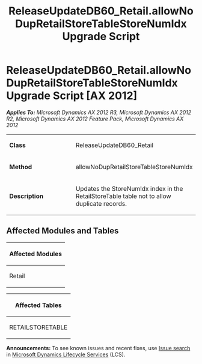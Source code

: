 ﻿---
title: ReleaseUpdateDB60_Retail.allowNoDupRetailStoreTableStoreNumIdx Upgrade Script
TOCTitle: ReleaseUpdateDB60_Retail.allowNoDupRetailStoreTableStoreNumIdx Upgrade Script
ms:assetid: 99d44edc-41fd-c9cf-242c-24c73252e76a
ms:mtpsurl: https://msdn.microsoft.com/en-us/library/JJ686277(v=AX.60)
ms:contentKeyID: 49709980
ms.date: 05/18/2015
mtps_version: v=AX.60
---

# ReleaseUpdateDB60\_Retail.allowNoDupRetailStoreTableStoreNumIdx Upgrade Script [AX 2012]


_**Applies To:** Microsoft Dynamics AX 2012 R3, Microsoft Dynamics AX 2012 R2, Microsoft Dynamics AX 2012 Feature Pack, Microsoft Dynamics AX 2012_

<table>
<colgroup>
<col style="width: 50%" />
<col style="width: 50%" />
</colgroup>
<tbody>
<tr class="odd">
<td><p><strong>Class</strong></p></td>
<td><p>ReleaseUpdateDB60_Retail</p></td>
</tr>
<tr class="even">
<td><p><strong>Method</strong></p></td>
<td><p>allowNoDupRetailStoreTableStoreNumIdx</p></td>
</tr>
<tr class="odd">
<td><p><strong>Description</strong></p></td>
<td><p>Updates the StoreNumIdx index in the RetailStoreTable table not to allow duplicate records.</p></td>
</tr>
</tbody>
</table>


## Affected Modules and Tables

<table>
<colgroup>
<col style="width: 100%" />
</colgroup>
<thead>
<tr class="header">
<th><p>Affected Modules</p></th>
</tr>
</thead>
<tbody>
<tr class="odd">
<td><p>Retail</p></td>
</tr>
</tbody>
</table>


<table>
<colgroup>
<col style="width: 100%" />
</colgroup>
<thead>
<tr class="header">
<th><p>Affected Tables</p></th>
</tr>
</thead>
<tbody>
<tr class="odd">
<td><p>RETAILSTORETABLE</p></td>
</tr>
</tbody>
</table>

  
**Announcements:** To see known issues and recent fixes, use [Issue search](http://go.microsoft.com/fwlink/?linkid=389258) in [Microsoft Dynamics Lifecycle Services](http://go.microsoft.com/fwlink/?linkid=306505) (LCS).

